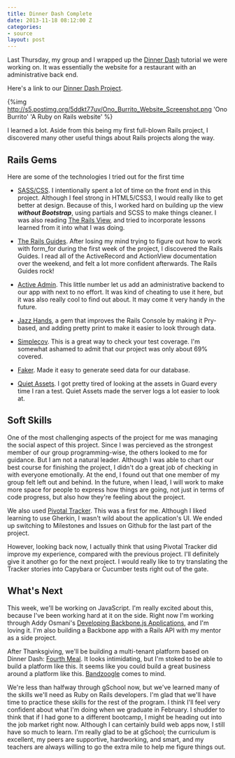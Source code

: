 ```yaml
---
title: Dinner Dash Complete
date: 2013-11-18 08:12:00 Z
categories:
- source
layout: post
---
```


Last Thursday, my group and I wrapped up the [Dinner Dash](http://tutorials.jumpstartlab.com/projects/dinner_dash.html) tutorial we were working on. It was essentially the website for a restaurant with an administrative back end.

Here's a link to our [Dinner Dash Project](http://onoburrito.herokuapp.com/).

{%img http://s5.postimg.org/5ddkt77uv/Ono_Burrito_Website_Screenshot.png 'Ono Burrito' 'A Ruby on Rails website' %}

I learned a lot. Aside from this being my first full-blown Rails project, I discovered many other useful things about Rails projects along the way.

## Rails Gems

Here are some of the technologies I tried out for the first time

- [SASS/CSS](http://sass-lang.com/). I intentionally spent a lot of time on the front end in this project. Although I feel strong in HTML5/CSS3, I would really like to get better at design. Because of this, I worked hard on building up the view ***without Bootstrap***, using partials and SCSS to make things cleaner. I was also reading [The Rails View](http://www.therailsview.com/), and tried to incorporate lessons learned from it into what I was doing.

- [The Rails Guides](http://guides.rubyonrails.org/). After losing my mind trying to figure out how to work with form_for during the first week of the project, I discovered the Rails Guides. I read all of the ActiveRecord and ActionView documentation over the weekend, and felt a lot more confident afterwards. The Rails Guides rock!

- [Active Admin](http://www.activeadmin.info/). This little number let us add an administrative backend to our app with next to no effort. It was kind of cheating to use it here, but it was also really cool to find out about. It may come it very handy in the future.

- [Jazz Hands](https://github.com/nixme/jazz_hands), a gem that improves the Rails Console by making it Pry-based, and adding pretty print to make it easier to look through data.

- [Simplecov](https://github.com/colszowka/simplecov). This is a great way to check your test coverage. I'm somewhat ashamed to admit that our project was only about 69% covered.

- [Faker](https://github.com/stympy/faker). Made it easy to generate seed data for our database.

- [Quiet Assets](https://github.com/evrone/quiet_assets). I got pretty tired of looking at the assets in Guard every time I ran a test. Quiet Assets made the server logs a lot easier to look at.

## Soft Skills

One of the most challenging aspects of the project for me was managing the social aspect of this project. Since I was percieved as the strongest member of our group programming-wise, the others looked to me for guidance. But I am not a natural leader. Although I was able to chart our best course for finishing the project, I didn't do a great job of checking in with everyone emotionally. At the end, I found out that one member of my group felt left out and behind. In the future, when I lead, I will work to make more space for people to express how things are going, not just in terms of code progress, but also how they're feeling about the project.

We also used [Pivotal Tracker](https://www.pivotaltracker.com/). This was a first for me. Although I liked learning to use Gherkin, I wasn't wild about the application's UI. We ended up switching to Milestones and Issues on Github for the last part of the project.

However, looking back now, I actually think that using Pivotal Tracker did improve my experience, compared with the previous project. I'll definitely give it another go for the next project. I would really like to try translating the Tracker stories into Capybara or Cucumber tests right out of the gate.

## What's Next

This week, we'll be working on JavaScript. I'm really excited about this, because I've been working hard at it on the side. Right now I'm working through Addy Osmani's [Developing Backbone.js Applications](http://addyosmani.github.io/backbone-fundamentals/), and I'm loving it. I'm also building a Backbone app with a Rails API with my mentor as a side project.

After Thanksgiving, we'll be building a multi-tenant platform based on Dinner Dash: [Fourth Meal](http://tutorials.jumpstartlab.com/projects/fourth_meal.html). It looks intimidating, but I'm stoked to be able to build a platform like this. It seems like you could build a great business around a platform like this. [Bandzoogle](http://bandzoogle.com/) comes to mind.

We're less than halfway through gSchool now, but we've learned many of the skills we'll need as Ruby on Rails developers. I'm glad that we'll have time to practice these skills for the rest of the program. I think I'll feel very confident about what I'm doing when we graduate in February. I shudder to think that if I had gone to a different bootcamp, I might be heading out into the job market right now. Although I can certainly build web apps now, I still have so much to learn. I'm really glad to be at gSchool; the curriculum is excellent, my peers are supportive, hardworking, and smart, and my teachers are always willing to go the extra mile to help me figure things out.
